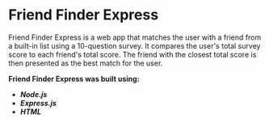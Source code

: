 # Friend Finder Express

Friend Finder Express is a web app that matches the user with a friend from a built-in list using a 10-question survey. It compares the user's total survey score to each friend's total score. The friend with the closest total score is then presented as the best match for the user. 

**Friend Finder Express was built using:**
* __*Node.js*__
* __*Express.js*__
* __*HTML*__
